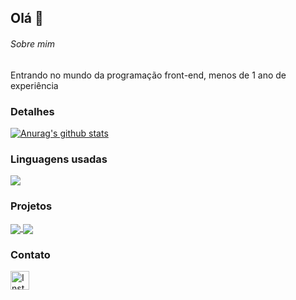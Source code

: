 ## Olá 👋

###### Sobre mim 
Entrando no mundo da programação front-end, menos de 1 ano de experiência 

### Detalhes

<a href="https://github.com/Jabiroca1337/github-readme-stats"><img align="center" src="https://github-readme-stats.vercel.app/api?username=Jabiroca1337&show_icons=true&include_all_commits=true&theme=buefy&hide_border=true" alt="Anurag's github stats" /></a> 

### Linguagens usadas

<a href="https://github.com/Jabiroca1337/github-readme-stats"><img align="center" src="https://github-readme-stats.vercel.app/api/top-langs/?username=Jabiroca1337&layout=compact&theme=buefy&hide_border=true" /></a> 

### Projetos
<a href="https://github.com/Jabiroca1337/Variavel">
  <img align="center" src="https://github-readme-stats.vercel.app/api/pin/?username=Jabiroca1337&repo=github-readme-stats&theme=buefy" />
</a>

<a href="https://github.com/Jabiroca1337/Jabiroca1337.github.io">
  <img align="center" src="https://github-readme-stats.vercel.app/api/pin/?username=Jabiroca1337&repo=anuraghazra.github.io&theme=buefy" />
</a>

<br />

### Contato

[<img src='https://img.shields.io/badge/Instagram-E4405F?style=for-the-badge&logo=instagram&logoColor=white' alt='Instagram' height='30'>](https://www.instagram.com/guts_123_ofc/)
